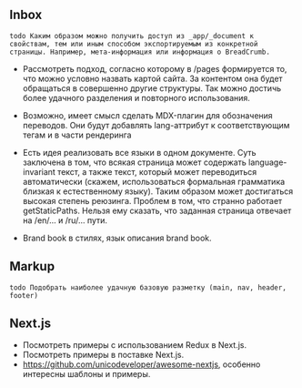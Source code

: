
## Inbox

    todo Каким образом можно получить доступ из _app/_document к свойствам, тем или иным способом экспортируемым из конкретной страницы. Например, мета-информация или информация о BreadCrumb. 

- Рассмотреть подход, согласно которому в /pages формируется то, что можно условно назвать картой сайта. За контентом она будет обращаться в совершенно другие структуры. Так можно достичь более удачного разделения и повторного использования.

- Возможно, имеет смысл сделать MDX-плагин для обозначения переводов. Они будут добавлять lang-аттрибут к соответствующим тегам и в части рендеринга

- Есть идея реализовать все языки в одном документе. Суть заключена в том, что всякая страница может содержать language-invariant текст, а также текст, который может переводиться автоматически (скажем, использоваться формальная грамматика близкая к естественному языку). Таким образом может достигаться высокая степень реюзинга. Проблем в том, что странно работает getStaticPaths. Нельзя ему сказать, что заданная страница отвечает на /en/... и /ru/... пути.

- Brand book в стилях, язык описания brand book.

## Markup

    todo Подобрать наиболее удачную базовую разметку (main, nav, header, footer)

## Next.js

- Посмотреть примеры с использованием Redux в Next.js.
- Посмотреть примеры в поставке Next.js.
- https://github.com/unicodeveloper/awesome-nextjs, особенно интересны шаблоны и примеры.

